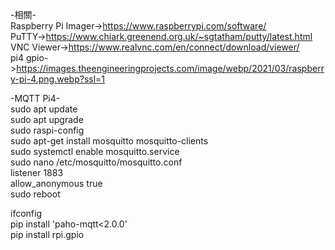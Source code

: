 -相關-  
Raspberry Pi Imager->https://www.raspberrypi.com/software/  
PuTTY->https://www.chiark.greenend.org.uk/~sgtatham/putty/latest.html  
VNC Viewer->https://www.realvnc.com/en/connect/download/viewer/  
pi4 gpio->https://images.theengineeringprojects.com/image/webp/2021/03/raspberry-pi-4.png.webp?ssl=1  


-MQTT Pi4-  
sudo apt update  
sudo apt upgrade  
sudo raspi-config  
sudo apt-get install mosquitto mosquitto-clients  
sudo systemctl enable mosquitto.service  
sudo nano /etc/mosquitto/mosquitto.conf  
listener 1883  
allow_anonymous true  
sudo reboot  

ifconfig  
pip install 'paho-mqtt<2.0.0'  
pip install rpi.gpio
